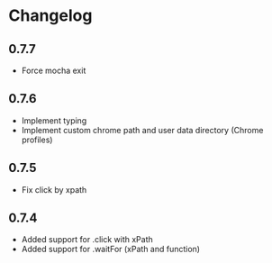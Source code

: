 # Changelog

## 0.7.7

- Force mocha exit

## 0.7.6

- Implement typing
- Implement custom chrome path and user data directory (Chrome profiles)

## 0.7.5

- Fix click by xpath

## 0.7.4

- Added support for .click with xPath
- Added support for .waitFor (xPath and function)
